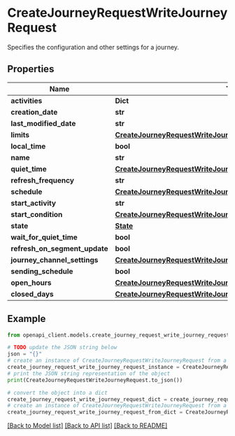 # CreateJourneyRequestWriteJourneyRequest

Specifies the configuration and other settings for a journey.

## Properties

Name | Type | Description | Notes
------------ | ------------- | ------------- | -------------
**activities** | **Dict** |  | [optional] 
**creation_date** | **str** |  | [optional] 
**last_modified_date** | **str** |  | [optional] 
**limits** | [**CreateJourneyRequestWriteJourneyRequestLimits**](CreateJourneyRequestWriteJourneyRequestLimits.md) |  | [optional] 
**local_time** | **bool** |  | [optional] 
**name** | **str** |  | [optional] 
**quiet_time** | [**CreateJourneyRequestWriteJourneyRequestQuietTime**](CreateJourneyRequestWriteJourneyRequestQuietTime.md) |  | [optional] 
**refresh_frequency** | **str** |  | [optional] 
**schedule** | [**CreateJourneyRequestWriteJourneyRequestSchedule**](CreateJourneyRequestWriteJourneyRequestSchedule.md) |  | [optional] 
**start_activity** | **str** |  | [optional] 
**start_condition** | [**CreateJourneyRequestWriteJourneyRequestStartCondition**](CreateJourneyRequestWriteJourneyRequestStartCondition.md) |  | [optional] 
**state** | [**State**](State.md) |  | [optional] 
**wait_for_quiet_time** | **bool** |  | [optional] 
**refresh_on_segment_update** | **bool** |  | [optional] 
**journey_channel_settings** | [**CreateJourneyRequestWriteJourneyRequestJourneyChannelSettings**](CreateJourneyRequestWriteJourneyRequestJourneyChannelSettings.md) |  | [optional] 
**sending_schedule** | **bool** |  | [optional] 
**open_hours** | [**CreateJourneyRequestWriteJourneyRequestOpenHours**](CreateJourneyRequestWriteJourneyRequestOpenHours.md) |  | [optional] 
**closed_days** | [**CreateJourneyRequestWriteJourneyRequestClosedDays**](CreateJourneyRequestWriteJourneyRequestClosedDays.md) |  | [optional] 

## Example

```python
from openapi_client.models.create_journey_request_write_journey_request import CreateJourneyRequestWriteJourneyRequest

# TODO update the JSON string below
json = "{}"
# create an instance of CreateJourneyRequestWriteJourneyRequest from a JSON string
create_journey_request_write_journey_request_instance = CreateJourneyRequestWriteJourneyRequest.from_json(json)
# print the JSON string representation of the object
print(CreateJourneyRequestWriteJourneyRequest.to_json())

# convert the object into a dict
create_journey_request_write_journey_request_dict = create_journey_request_write_journey_request_instance.to_dict()
# create an instance of CreateJourneyRequestWriteJourneyRequest from a dict
create_journey_request_write_journey_request_from_dict = CreateJourneyRequestWriteJourneyRequest.from_dict(create_journey_request_write_journey_request_dict)
```
[[Back to Model list]](../README.md#documentation-for-models) [[Back to API list]](../README.md#documentation-for-api-endpoints) [[Back to README]](../README.md)


